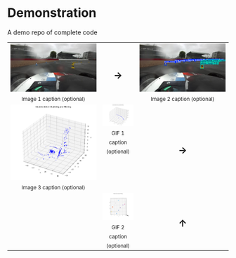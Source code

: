 # Demonstration
A demo repo of complete code


<!-- Two columns with an arrows column between them.
     Uses only HTML attributes GitHub allows (no inline CSS). -->

<div align="center">
  <table width="960" cellpadding="6" cellspacing="0">
    <tr><!-- LEFT column 1 (Image) -->
      <td width="430" valign="top" align="center">
        <img src="ImgRaw.png" alt="Image 1" width="100%">
        <div><sub>Image 1 caption (optional)</sub></div>
      </td>
      <!-- ARROW -->
      <td width="100" align="center" valign="middle">
        <h2>&rarr;</h2>
      </td>
      <!-- RIGHT column 1 (Image) -->
      <td width="430" valign="top" align="center">
        <img src="ImgBoxes.jpg" alt="Image 2" width="100%">
        <div><sub>Image 2 caption (optional)</sub></div>
      </td>
    </tr>
    <tr>
      <!-- LEFT column 2 (image) -->
     <td valign="top" align="center">
        <img src="LidarRawData.png" alt="Image 3" width="100%">
        <div><sub>Image 3 caption (optional)</sub></div>
      </td>  
         <!-- RIGHT column 2 (Image) --> 
      <td valign="top" align="center">
        <img src="LidarPipeline.gif" alt="GIF 1" width="100%">
        <div><sub>GIF 1 caption (optional)</sub></div>
      </td>
      <td align="center" valign="middle">
        <h2>&rarr;</h2>
      </td>
    </tr>
    <tr>
      <!-- LEFT column 3 (GIF) -->
      <td valign="top" align="center"></td>
        <!-- Empty to keep total at 5 items -->
      <!-- RIGHT column 3 (empty) -->
      <td valign="top" align="center">
        <img src="EdgesPipeline.gif" alt="GIF 2" width="100%">
        <div><sub>GIF 2 caption (optional)</sub></div>
      </td>
      <td align="center" valign="middle">
        <h2>&uarr;</h2>
      </td>
    </tr>
  </table>
</div>

